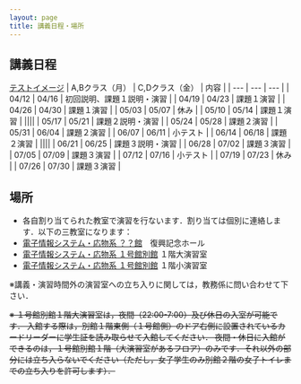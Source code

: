 ```yaml
---
layout: page
title: 講義日程・場所
---
```


## 講義日程

[テストイメージ](http://ecei-tohoku.github.io/ppa/図1.png)
| A,Bクラス（月） | C,Dクラス（金） | 内容 |
| --- | --- | --- |
| 04/12 | 04/16 | 初回説明、課題１説明・演習 |
| 04/19 | 04/23 | 課題１演習 |
| 04/26 | 04/30 | 課題１演習 |
| 05/03 | 05/07 | 休み |
| 05/10 | 05/14 | 課題１演習 |
||||
| 05/17 | 05/21 | 課題２説明・演習 |
| 05/24 | 05/28 | 課題２演習 |
| 05/31 | 06/04 | 課題２演習 |
| 06/07 | 06/11 | 小テスト |
| 06/14 | 06/18 | 課題２演習 |
||||
| 06/21 | 06/25 | 課題３説明・演習 |
| 06/28 | 07/02 | 課題３演習 |
| 07/05 | 07/09 | 課題３演習 |
| 07/12 | 07/16 | 小テスト |
| 07/19 | 07/23 | 休み |
| 07/26 | 07/30 | 課題３演習 |


## 場所

+ 各自割り当てられた教室で演習を行ないます．割り当ては個別に連絡します．以下の三教室になります：
+ [電子情報システム・応物系 ？？館]()　復興記念ホール
+ [電子情報システム・応物系 １号館別館](http://www.eng.tohoku.ac.jp/map/?menu=campus&area=d&build=11) １階大演習室
+ [電子情報システム・応物系 １号館別館](http://www.eng.tohoku.ac.jp/map/?menu=campus&area=d&build=11) １階小演習室

※講義・演習時間外の演習室への立ち入りに関しては，教務係に問い合わせて下さい．

~~※ １号館別館１階大演習室は，夜間（22:00-7:00）及び休日の入室が可能です．
入館する際は，別館１階東側（１号館側）のドア右側に設置されているカードリーダーに学生証を読み取らせて入館してください．
夜間・休日に入館ができるのは，１号館別館１階（大演習室があるフロア）のみです．それ以外の部分には立ち入らないでください（ただし，女子学生のみ別館２階の女子トイレまでの立ち入りを許可します）．~~
